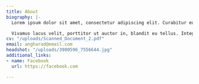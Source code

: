 ```yaml
---
title: About
biography: |-
  Lorem ipsum dolor sit amet, consectetur adipiscing elit. Curabitur eu augue lectus. Duis bibendum vitae nunc vitae scelerisque. Fusce quis pellentesque arcu. Curabitur porta fermentum rhoncus. Duis vulputate sit amet odio sit amet egestas. In efficitur felis laoreet nulla laoreet egestas. Vestibulum ante ipsum primis in faucibus orci luctus et ultrices posuere cubilia Curae; Cras vel libero molestie, pretium odio imperdiet, dictum lacus. Praesent et varius elit. Duis sagittis eget mauris in lacinia. Proin scelerisque et ex nec efficitur. Nunc euismod, eros in condimentum pellentesque, leo magna ornare dui, in iaculis lacus elit vitae nibh. Donec id semper mauris.

  Vivamus lacus velit, porttitor ut auctor in, blandit eu tellus. Integer ultrices, risus at dapibus varius, leo tellus consequat mauris, eget mollis orci sapien vulputate erat. Suspendisse potenti. Vestibulum ante ipsum primis in faucibus orci luctus et ultrices posuere cubilia Curae; Mauris tristique velit eros, in fermentum augue suscipit vitae. Donec ornare viverra dolor sed consequat. Nam arcu neque, aliquet accumsan ipsum id, tincidunt vestibulum ipsum. Aenean fringilla viverra nibh, id fermentum magna dapibus non. Phasellus quis quam semper ex congue vehicula sit amet at arcu. Donec viverra sapien quis placerat ultricies. Fusce sed mollis nisl, sed laoreet quam. Suspendisse potenti. Morbi posuere vestibulum dolor quis rutrum.
cv: "/uploads/Scanned_Document_2.pdf"
email: angharad@email.com
headshot: "/uploads/3900596_7556644.jpg"
additional_links:
- name: Facebook
  url: https://facebook.com

---
```

